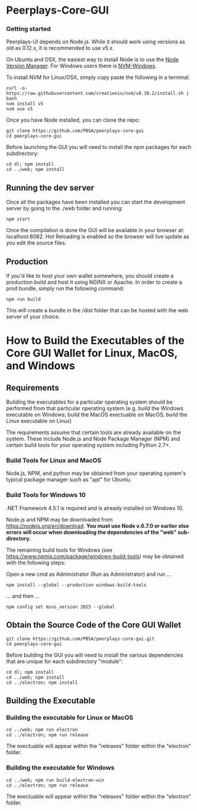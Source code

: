 Peerplays-Core-GUI
============

### Getting started

Peerplays-UI depends on Node.js. While it should work using versions as old as 0.12.x, it is recommended to use v5.x.

On Ubuntu and OSX, the easiest way to install Node is to use the [Node Version Manager](https://github.com/creationix/nvm).
For Windows users there is [NVM-Windows](https://github.com/coreybutler/nvm-windows).

To install NVM for Linux/OSX, simply copy paste the following in a terminal:
```
curl -o- https://raw.githubusercontent.com/creationix/nvm/v0.30.2/install.sh | bash
nvm install v5
nvm use v5
```

Once you have Node installed, you can clone the repo:
```
git clone https://github.com/PBSA/peerplays-core-gui
cd peerplays-core-gui
```

Before launching the GUI you will need to install the npm packages for each subdirectory:
```
cd dl; npm install
cd ../web; npm install
```

## Running the dev server

Once all the packages have been installed you can start the development server by going to the ./web folder and running:
```
npm start
```

Once the compilation is done the GUI will be available in your browser at: localhost:8082. Hot Reloading is enabled so the browser will live update as you edit the source files.

## Production
If you'd like to host your own wallet somewhere, you should create a production build and host it using NGINX or Apache. In order to create a prod bundle, simply run the following command:
```
npm run build
```
This will create a bundle in the /dist folder that can be hosted with the web server of your choice.


# How to Build the Executables of the Core GUI Wallet for Linux, MacOS, and Windows

## Requirements
Building the executables for a particular operating system should be performed from that particular operating system (e.g. build the Windows executable on Windows; build the MacOS exectuable on MacOS; build the Linux executable on Linux)

The requirements assume that certain tools are already available on the system. These include Node.js and Node Package Manager (NPM) and certain build tools for your operating system including Python 2.7+.


### Build Tools for Linux and MacOS
Node.js, NPM, and python may be obtained from your operating system's typical package manager such as "apt" for Ubuntu.


### Build Tools for Windows 10
.NET Framework 4.5.1 is required and is already installed on Windows 10.

Node.js and NPM may be downloaded from https://nodejs.org/en/download.  **You must use Node v.6.7.0 or earlier else errors will occur when downloading the dependencies of the "web" sub-directory.**

The remaining build tools for Windows (see https://www.npmjs.com/package/windows-build-tools) may be obtained with the following steps:

Open a new cmd as Administrator (Run as Administrator) and run ...
```
npm install --global --production windows-build-tools
```

... and then ...
```
npm config set msvs_version 2015 --global
```


## Obtain the Source Code of the Core GUI Wallet
```
git clone https://github.com/PBSA/peerplays-core-gui.git
cd peerplays-core-gui
```

Before building the GUI you will need to install the various dependencies that are unique for each subdirectory "module":
```
cd dl; npm install
cd ../web; npm install
cd ../electron; npm install
```

## Building the Executable
### Building the executable for Linux or MacOS
```
cd ../web; npm run electron
cd ../electron; npm run release
```

The exectuable will appear within the "releases" folder within the "electron" folder.


### Building the executable for Windows
```
cd ../web; npm run build-electron-win
cd ../electron; npm run release
```

The exectuable will appear within the "releases" folder within the "electron" folder.
